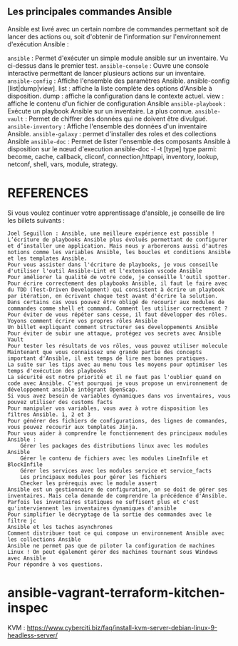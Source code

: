 ## Les principales commandes Ansible

Ansible est livré avec un certain nombre de commandes permettant soit de lancer des actions ou, soit d'obtenir de l'information sur l'environnement d'exécution Ansible :

`ansible` : Permet d'exécuter un simple module ansible sur un inventaire. Vu ci-dessus dans le premier test.
`ansible-console` : Ouvre une console interactive permettant de lancer plusieurs actions sur un inventaire.
`ansible-config` : Affiche l'ensemble des paramètres Ansible. ansible-config [list|dump|view].
    list : affiche la liste complète des options d'Ansible à disposition.
    dump : affiche la configuration dans le contexte actuel.
    view : affiche le contenu d'un fichier de configuration Ansible
`ansible-playbook` : Exécute un playbook Ansible sur un inventaire. La plus connue.
`ansible-vault` : Permet de chiffrer des données qui ne doivent être divulgué.
`ansible-inventory` : Affiche l'ensemble des données d'un inventaire Ansible.
`ansible-galaxy` : permet d'installer des roles et des collections Ansible
`ansible-doc` : Permet de lister l'ensemble des composants Ansible à disposition sur le nœud d'execution ansible-doc -l -t [type] type parmi: become, cache, callback, cliconf, connection,httpapi, inventory, lookup, netconf, shell, vars, module, strategy.


# REFERENCES

Si vous voulez continuer votre apprentissage d'ansible, je conseille de lire les billets suivants :

    Joel Seguillon : Ansible, une meilleure expérience est possible !
    L’écriture de playbooks Ansible plus évolués permettant de configurer et d’installer une application. Mais nous y arborerons aussi d'autres notions comme les variables Ansible, les boucles et conditions Ansible et les templates Ansible.
    Pour vous assister dans l'écriture de playbooks, je vous conseille d'utiliser l'outil Ansible-Lint et l'extension vscode Ansible
    Pour améliorer la qualité de votre code, je conseille l'outil spotter.
    Pour écrire correctement des playbooks Ansible, il faut le faire avec du TDD (Test-Driven Development) qui consistent à écrire un playbook par itération, en écrivant chaque test avant d'écrire la solution.
    Dans certains cas vous pouvez être obligé de recourir aux modules de commandes comme shell et command. Comment les utiliser correctement ?
    Pour éviter de vous répéter sans cesse, il faut développer des rôles. Voyons comment écrire vos propres rôles Ansible
    Un billet expliquant comment structurer ses developpements Ansible
    Pour éviter de subir une attaque, protégez vos secrets avec Ansible Vault
    Pour tester les résultats de vos rôles, vous pouvez utiliser molecule
    Maintenant que vous connaissez une grande partie des concepts important d'Ansible, il est temps de lire mes bonnes pratiques.
    La suite sur les tips avec au menu tous les moyens pour optimiser les temps d'exécution des playbooks
    La sécurité est notre priorité et il ne faut pas l'oublier quand on code avec Ansible. C'est pourquoi je vous propose un environnement de développement ansible intégrant OpenScap.
    Si vous avez besoin de variables dynamiques dans vos inventaires, vous pouvez utiliser des customs facts
    Pour manipuler vos variables, vous avez à votre disposition les filtres Ansible. 1, 2 et 3
    Pour générer des fichiers de configurations, des lignes de commandes, vous pouvez recourir aux templates Jinja.
    Pour vous aider à comprendre le fonctionnement des principaux modules Ansible :
        Gérer les packages des distributions linux avec les modules Ansible
        Gérer le contenu de fichiers avec les modules LineInfile et BlockInfile
        Gérer les services avec les modules service et service_facts
        Les principaux modules pour gérer les fichiers
        Checker les prérequis avec le module assert
    Ansible est un gestionnaire de configuration, on se doit de gérer ses inventaires. Mais cela demande de comprendre la précédence d'Ansible.
    Parfois les inventaires statiques ne suffisent plus et c'est qu'interviennent les inventaires dynamiques d'ansible
    Pour simplifier le décryptage de la sortie des commandes avec le filtre jc
    Ansible et les taches asynchrones
    Comment distribuer tout ce qui compose un environnement Ansible avec les collections Ansible
    Ansible ne permet pas que de piloter la configuration de machines Linux ! On peut également gérer des machines tournant sous Windows avec Ansible
    Pour répondre à vos questions.


# ansible-vagrant-terraform-kitchen-inspec

KVM : https://www.cyberciti.biz/faq/install-kvm-server-debian-linux-9-headless-server/
